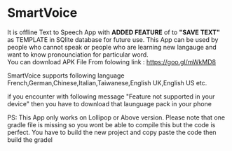 # SmartVoice
It is offline Text to Speech App with <b>ADDED FEATURE</b> of to <b>"SAVE TEXT"</b> as TEMPLATE in SQlite database for future use. 
This App can be used by people who cannot speak or people who are learning new langauge and want to know pronounciation 
for particular word.
<br>You can download APK File From folowing link : https://goo.gl/mWkMD8

SmartVoice supports following language French,German,Chinese,Italian,Taiwanese,English UK,English US etc. 
<br>

if you encounter with following message "Feature not supported in your device" then you have to download that launguage pack in your phone
<br>

PS: This App only works on Lollipop or Above version. Please note that one gradle file is missing so you wont be able to compile this but the code is perfect. You have to build the new project and copy paste the code then build the gradel 
